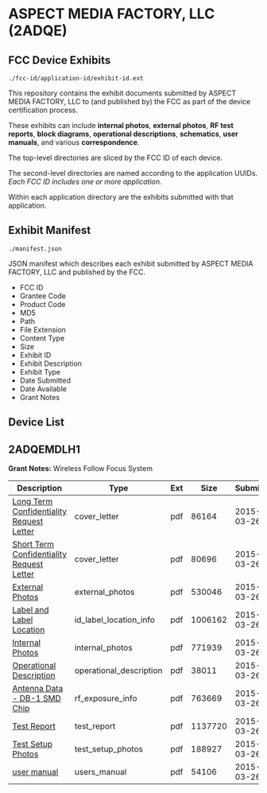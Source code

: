 # ASPECT MEDIA FACTORY, LLC (2ADQE)
## FCC Device Exhibits

```
./fcc-id/application-id/exhibit-id.ext
```

This repository contains the exhibit documents submitted by ASPECT MEDIA FACTORY, LLC to (and published by) the FCC as part of the device certification process.

These exhibits can include **internal photos**, **external photos**, **RF test reports**, **block diagrams**, **operational descriptions**, **schematics**, **user manuals**, and various **correspondence**.

The top-level directories are sliced by the FCC ID of each device.

The second-level directories are named according to the application UUIDs. *Each FCC ID includes one or more application.*

Within each application directory are the exhibits submitted with that application. 

## Exhibit Manifest

```
./manifest.json
```

JSON manifest which describes each exhibit submitted by ASPECT MEDIA FACTORY, LLC and published by the FCC.

- FCC ID
- Grantee Code
- Product Code
- MD5
- Path
- File Extension
- Content Type
- Size
- Exhibit ID
- Exhibit Description
- Exhibit Type
- Date Submitted
- Date Available
- Grant Notes

## Device List
## 2ADQEMDLH1
**Grant Notes:** Wireless Follow Focus System

| Description | Type | Ext | Size | Submitted | Available |
| ----------- | ---- | --- | ---- | --------- | --------- |
| [Long Term Confidentiality Request Letter](2ADQEMDLH1/8d5629ba1a73cd4c03dec5fd2f40c1be/2566742.pdf) | cover_letter | pdf | 86164 | 2015-03-26 | 2015-03-26 |
| [Short Term Confidentiality Request Letter](2ADQEMDLH1/8d5629ba1a73cd4c03dec5fd2f40c1be/2566747.pdf) | cover_letter | pdf | 80696 | 2015-03-26 | 2015-03-26 |
| [External Photos](2ADQEMDLH1/8d5629ba1a73cd4c03dec5fd2f40c1be/2566739.pdf) | external_photos | pdf | 530046 | 2015-03-26 | 2015-05-10 |
| [Label and Label Location](2ADQEMDLH1/8d5629ba1a73cd4c03dec5fd2f40c1be/2566741.pdf) | id_label_location_info | pdf | 1006162 | 2015-03-26 | 2015-03-26 |
| [Internal Photos](2ADQEMDLH1/8d5629ba1a73cd4c03dec5fd2f40c1be/2566740.pdf) | internal_photos | pdf | 771939 | 2015-03-26 | 2015-05-10 |
| [Operational Description](2ADQEMDLH1/8d5629ba1a73cd4c03dec5fd2f40c1be/2566744.pdf) | operational_description | pdf | 38011 | 2015-03-26 | 2015-03-26 |
| [Antenna Data - DB-1 SMD Chip](2ADQEMDLH1/8d5629ba1a73cd4c03dec5fd2f40c1be/2566735.pdf) | rf_exposure_info | pdf | 763669 | 2015-03-26 | 2015-03-26 |
| [Test Report](2ADQEMDLH1/8d5629ba1a73cd4c03dec5fd2f40c1be/2566738.pdf) | test_report | pdf | 1137720 | 2015-03-26 | 2015-03-26 |
| [Test Setup Photos](2ADQEMDLH1/8d5629ba1a73cd4c03dec5fd2f40c1be/2566736.pdf) | test_setup_photos | pdf | 188927 | 2015-03-26 | 2015-05-10 |
| [user manual](2ADQEMDLH1/8d5629ba1a73cd4c03dec5fd2f40c1be/2566743.pdf) | users_manual | pdf | 54106 | 2015-03-26 | 2015-03-26 |
